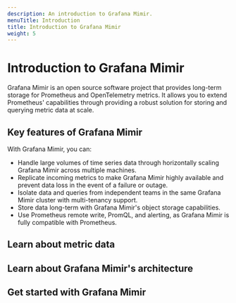 ```yaml
---
description: An introduction to Grafana Mimir.
menuTitle: Introduction
title: Introduction to Grafana Mimir
weight: 5
---
```


# Introduction to Grafana Mimir

Grafana Mimir is an open source software project that provides long-term storage for Prometheus and OpenTelemetry metrics. It allows you to extend Prometheus' capabilities through providing a robust solution for storing and querying metric data at scale.

## Key features of Grafana Mimir

With Grafana Mimir, you can:

- Handle large volumes of time series data through horizontally scaling Grafana Mimir across multiple machines.
- Replicate incoming metrics to make Grafana Mimir highly available and prevent data loss in the event of a failure or outage.
- Isolate data and queries from independent teams in the same Grafana Mimir cluster with multi-tenancy support.
- Store data long-term with Grafana Mimir's object storage capabilities.
- Use Prometheus remote write, PromQL, and alerting, as Grafana Mimir is fully compatible with Prometheus.

## Learn about metric data

## Learn about Grafana Mimir's architecture

## Get started with Grafana Mimir